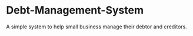 # Debt-Management-System
 A simple system to help small business manage their debtor and creditors.
